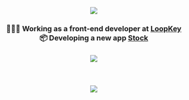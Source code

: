 <p align="center">
<img src="https://i.imgur.com/w85qGyZ.jpg" />
 </p>
 
 <h3 align="center">
   👩🏻‍💻  Working as a front-end developer at <a href="https://github.com/loopkeybr"> LoopKey </a><br>
   📦 Developing a new app <a href="https://unbarqdsw.github.io/2020.1_G12_Stock/#/r"> Stock </a>
  <h3>
  
  
<p align="center">
  <img src="https://github-readme-stats.vercel.app/api?username=sofiapatrocinio&show_icons=true&include_all_commits=true&theme=vue-dark" />
</p>
<br>
<p align="center">
<img src="https://i.imgur.com/eYokR92.jpg" />
 </p>

